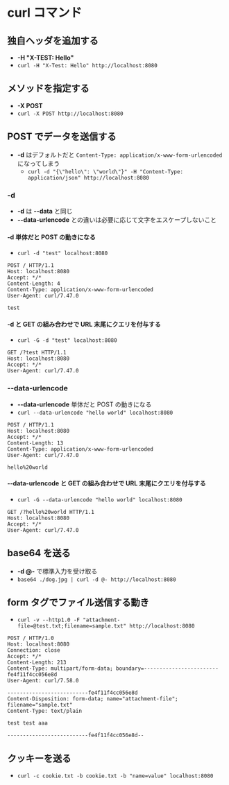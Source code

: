 # curl コマンド
## 独自ヘッダを追加する
* **-H "X-TEST: Hello"**
* `curl -H "X-Test: Hello" http://localhost:8080`

## メソッドを指定する
* **-X POST**
* `curl -X POST http://localhost:8080`

## POST でデータを送信する
* **-d** はデフォルトだと `Content-Type: application/x-www-form-urlencoded` になってしまう
  * `curl -d "{\"hello\": \"world\"}" -H "Content-Type: application/json" http://localhost:8080`

### **-d**
* **-d** は **--data** と同じ
* **--data-urlencode** との違いは必要に応じて文字をエスケープしないこと

#### **-d** 単体だと POST の動きになる
* `curl -d "test" localhost:8080`
```
POST / HTTP/1.1
Host: localhost:8080
Accept: */*
Content-Length: 4
Content-Type: application/x-www-form-urlencoded
User-Agent: curl/7.47.0

test
```

#### **-d** と GET の組み合わせで URL 末尾にクエリを付与する
* `curl -G -d "test" localhost:8080`
```
GET /?test HTTP/1.1
Host: localhost:8080
Accept: */*
User-Agent: curl/7.47.0

```

### **--data-urlencode**
* **--data-urlencode** 単体だと POST の動きになる
* `curl --data-urlencode "hello world" localhost:8080`
```
POST / HTTP/1.1
Host: localhost:8080
Accept: */*
Content-Length: 13
Content-Type: application/x-www-form-urlencoded
User-Agent: curl/7.47.0

hello%20world
```

#### **--data-urlencode** と GET の組み合わせで URL 末尾にクエリを付与する
* `curl -G --data-urlencode "hello world" localhost:8080`
```
GET /?hello%20world HTTP/1.1
Host: localhost:8080
Accept: */*
User-Agent: curl/7.47.0

```

## base64 を送る
* **-d @-** で標準入力を受け取る
* `base64 ./dog.jpg | curl -d @- http://localhost:8080`

## form タグでファイル送信する動き
* `curl -v --http1.0 -F "attachment-file=@test.txt;filename=sample.txt" http://localhost:8080`
```
POST / HTTP/1.0
Host: localhost:8080
Connection: close
Accept: */*
Content-Length: 213
Content-Type: multipart/form-data; boundary=------------------------fe4f11f4cc056e8d
User-Agent: curl/7.58.0

--------------------------fe4f11f4cc056e8d
Content-Disposition: form-data; name="attachment-file"; filename="sample.txt"
Content-Type: text/plain

test test aaa

--------------------------fe4f11f4cc056e8d--
```

## クッキーを送る
* `curl -c cookie.txt -b cookie.txt -b "name=value" localhost:8080`

